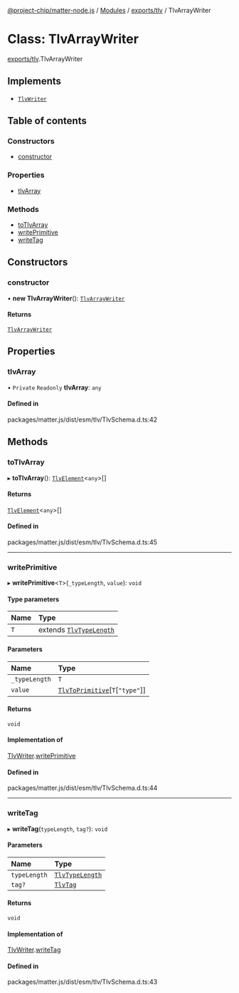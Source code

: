 [@project-chip/matter-node.js](../README.md) / [Modules](../modules.md) / [exports/tlv](../modules/exports_tlv.md) / TlvArrayWriter

# Class: TlvArrayWriter

[exports/tlv](../modules/exports_tlv.md).TlvArrayWriter

## Implements

- [`TlvWriter`](../interfaces/exports_tlv.TlvWriter.md)

## Table of contents

### Constructors

- [constructor](exports_tlv.TlvArrayWriter.md#constructor)

### Properties

- [tlvArray](exports_tlv.TlvArrayWriter.md#tlvarray)

### Methods

- [toTlvArray](exports_tlv.TlvArrayWriter.md#totlvarray)
- [writePrimitive](exports_tlv.TlvArrayWriter.md#writeprimitive)
- [writeTag](exports_tlv.TlvArrayWriter.md#writetag)

## Constructors

### constructor

• **new TlvArrayWriter**(): [`TlvArrayWriter`](exports_tlv.TlvArrayWriter.md)

#### Returns

[`TlvArrayWriter`](exports_tlv.TlvArrayWriter.md)

## Properties

### tlvArray

• `Private` `Readonly` **tlvArray**: `any`

#### Defined in

packages/matter.js/dist/esm/tlv/TlvSchema.d.ts:42

## Methods

### toTlvArray

▸ **toTlvArray**(): [`TlvElement`](../modules/exports_tlv.md#tlvelement)\<`any`\>[]

#### Returns

[`TlvElement`](../modules/exports_tlv.md#tlvelement)\<`any`\>[]

#### Defined in

packages/matter.js/dist/esm/tlv/TlvSchema.d.ts:45

___

### writePrimitive

▸ **writePrimitive**\<`T`\>(`_typeLength`, `value`): `void`

#### Type parameters

| Name | Type |
| :------ | :------ |
| `T` | extends [`TlvTypeLength`](../modules/exports_tlv.md#tlvtypelength) |

#### Parameters

| Name | Type |
| :------ | :------ |
| `_typeLength` | `T` |
| `value` | [`TlvToPrimitive`](../modules/exports_tlv.md#tlvtoprimitive)[`T`[``"type"``]] |

#### Returns

`void`

#### Implementation of

[TlvWriter](../interfaces/exports_tlv.TlvWriter.md).[writePrimitive](../interfaces/exports_tlv.TlvWriter.md#writeprimitive)

#### Defined in

packages/matter.js/dist/esm/tlv/TlvSchema.d.ts:44

___

### writeTag

▸ **writeTag**(`typeLength`, `tag?`): `void`

#### Parameters

| Name | Type |
| :------ | :------ |
| `typeLength` | [`TlvTypeLength`](../modules/exports_tlv.md#tlvtypelength) |
| `tag?` | [`TlvTag`](../modules/exports_tlv.md#tlvtag) |

#### Returns

`void`

#### Implementation of

[TlvWriter](../interfaces/exports_tlv.TlvWriter.md).[writeTag](../interfaces/exports_tlv.TlvWriter.md#writetag)

#### Defined in

packages/matter.js/dist/esm/tlv/TlvSchema.d.ts:43
